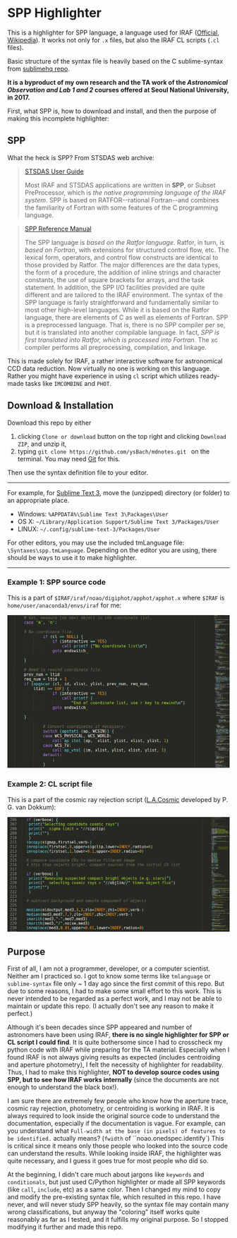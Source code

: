 # SPP Highlighter

This is a highlighter for SPP language, a language used for IRAF ([Official](http://iraf.noao.edu/), [Wikipedia](https://en.wikipedia.org/wiki/IRAF)). It works not only for ``.x`` files, but also the IRAF CL scripts (``.cl`` files).

Basic structure of the syntax file is heavily based on the C sublime-syntax from [sublimehq repo](https://github.com/sublimehq/Packages). 

**It is a byproduct of my own research and the TA work of the *Astronomical Observation and Lab 1 and 2* courses offered at Seoul National University, in 2017.**



First, what SPP is, how to download and install, and then the purpose of making this incomplete highlighter:



## SPP

What the heck is SPP? From STSDAS web archive:

> [STSDAS User Guide](http://stsdas.stsci.edu/documents/SUG/UG_51.html)
>
> Most IRAF and STSDAS applications are written in **SPP**, or Subset PreProcessor, which is *the native programming language of the IRAF system*. SPP is based on RATFOR--rational Fortran--and combines the familiarity of Fortran with some features of the C programming language.

> [SPP Reference Manual](http://stsdas.stsci.edu/documents/SPP/SP_4.html)
>
> The SPP language is *based on the Ratfor language*. Ratfor, in turn, is *based on Fortran*, with extensions for structured control flow, etc. The lexical form, operators, and control flow constructs are identical to those provided by Ratfor. The major differences are the data types, the form of a procedure, the addition of inline strings and character constants, the use of square brackets for arrays, and the task statement. In addition, the SPP I/O facilities provided are quite different and are tailored to the IRAF environment. The syntax of the SPP language is fairly straightforward and fundamentally similar to most other high-level languages. While it is based on the Ratfor language, there are elements of C as well as elements of Fortran. SPP is a preprocessed language. That is, there is no SPP compiler per se, but it is translated into another compilable language. In fact, *SPP is first translated into Ratfor, which is processed into Fortran*. The xc compiler performs all preprocessing, compilation, and linkage.

This is made solely for IRAF, a rather interactive software for astronomical CCD data reduction. Now virtually no one is working on this language. Rather you might have experience in using ``cl`` script which utilizes ready-made tasks like ``IMCOMBINE`` and ``PHOT``.



## Download & Installation

Download this repo by either

1. clicking ``Clone or download`` button on the top right and clicking ``Download ZIP``, and unzip it,
2. typing ``git clone https://github.com/ysBach/mdnotes.git `` on the terminal. You may need [Git](https://git-scm.com/downloads) for this.

Then use the syntax definition file to your editor.



-----

For example, for [Sublime Text 3](https://www.sublimetext.com/3), move the (unzipped) directory (or folder) to an appropriate place. 

* Windows: ``%APPDATA%\Sublime Text 3\Packages\User``
* OS X: ``~/Library/Application Support/Sublime Text 3/Packages/User``
* LINUX: ``~/.config/sublime-text-3/Packages/User``

For other editors, you may use the included tmLanguage file: ``\Syntaxes\spp.tmLanguage``. Depending on the editor you are using, there should be ways to use it to make highlighter.

-----



### Example 1: SPP source code 

This is a part of ``$IRAF/iraf/noao/digiphot/apphot/apphot.x`` where ``$IRAF`` is ``home/user/anaconda3/envs/iraf`` for me:

![](x.png)

### Example 2: CL script file

This is a part of the cosmic ray rejection script ([L.A.Cosmic](http://www.astro.yale.edu/dokkum/lacosmic/) developed by P. G. van Dokkum):

![](cl.png)



## Purpose

First of all, I am not a programmer, developer, or a computer scientist. Neither am I practiced so. I got to know some terms like ``tmlanguage`` or ``sublime-syntax`` file only ~ 1 day ago since the first commit of this repo. But due to some reasons, I had to make some small effort to this work. This is never intended to be regarded as a perfect work, and I may not be able to maintain or update this repo. (I actually don't see any reason to make it perfect.)

Although it's been decades since SPP appeared and number of astronomers have been using IRAF, **there is no single highlighter for SPP or CL script I could find**. It is quite bothersome since I had to crosscheck my python code with IRAF while preparing for the TA material. Especially when I found IRAF is not always giving results as expected (includes centroiding and aperture photometry), I felt the necessity of highlighter for readability. Thus, I had to make this highlighter, **NOT to develop source codes using SPP, but to see how IRAF works internally** (since the documents are not enough to understand the black box!). 

I am sure there are extremely few people who know how the aperture trace, cosmic ray rejection, photometry, or centroiding is working in IRAF. It is always required to look inside the original source code to understand the documentation, especially if the documentation is vague. For example, can you understand what ``Full-width at the base (in pixels) of features to be identified.``  actually means? (``fwidth`` of ``noao.onedspec.identify`) This is critical since it means only those people who looked into the source code can understand the results. While looking inside IRAF, the highlighter was quite necessary, and I guess it goes true for most people who did so.

At the beginning, I didn't care much about jargons like ``keywords`` and ``conditionals``, but just used C/Python highlighter or made all SPP keywords (like ``call``, ``include``, etc) as a same color. Then I changed my mind to copy and modify the pre-existing syntax file, which resulted in this repo. I have never, and will never study SPP heavily, so the syntax file may contain many wrong classifications, but anyway the "coloring" itself works quite reasonably as far as I tested, and it fulfills my original purpose. So I stopped modifying it further and made this repo.









